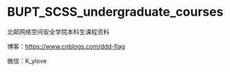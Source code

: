 # BUPT_SCSS_undergraduate_courses
北邮网络空间安全学院本科生课程资料

博客：https://www.cnblogs.com/ddd-flag

微信：K_ylove
